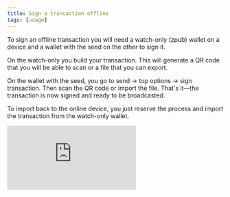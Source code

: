 ```yaml
---
title: Sign a transaction offline
tags: [usage]
---
```


To sign an offline transaction you will need a watch-only (zpub) wallet on a device and a wallet with the seed on the other to sign it.

On the watch-only you build your transaction. This will generate a QR code that you will be able to scan or a file that you can export.

On the wallet with the seed, you go to send → top options → sign transaction.
Then scan the QR code or import the file. That's it—the transaction is now signed and ready to be broadcasted.

To import back to the online device, you just reserve the process and import the transaction from the watch-only wallet.

<div class="uk-section">
  <div class="uk-container{{container}}">
      <div class="videoWrapper">
        <iframe src="https://www.youtube.com/embed/BI0oo1BDNbg?autoplay=0&amp;showinfo=0&amp;rel=0&amp;modestbranding=1&amp;playsinline=1" frameborder="0" allowfullscreen uk-responsive uk-video="automute: true"></iframe>
      </div>
  </div>
</div>
